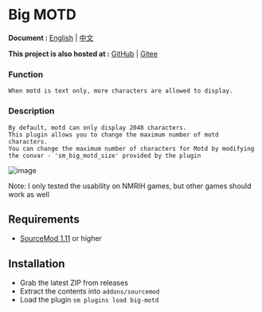 # Big MOTD

**Document :**  [English](./readme.md) | [中文](./readme-chi.md)

**This project is also hosted at :**  [GitHub](https://github.com/f1f88/big-motd) | [Gitee](https://gitee.com/f1f88/big-motd)

### Function

    When motd is text only, more characters are allowed to display.

### Description

    By default, motd can only display 2048 characters.
    This plugin allows you to change the maximum number of motd characters.
    You can change the maximum number of characters for Motd by modifying the convar - 'sm_big_motd_size' provided by the plugin

![image](./img/Img_231016_211008.png)

Note: I only tested the usability on NMRIH games, but other games should work as well

## Requirements

- [SourceMod 1.11](https://www.sourcemod.net/downloads.php?branch=stable) or higher

## Installation
- Grab the latest ZIP from releases
- Extract the contents into `addons/sourcemod`
- Load the plugin `sm plugins load big-motd`
